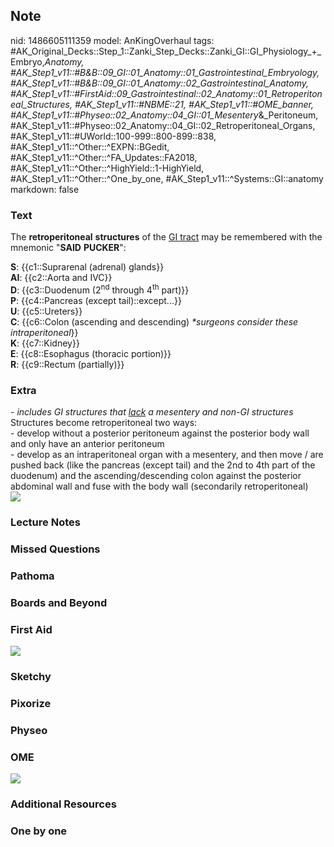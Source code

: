 ## Note
nid: 1486605111359
model: AnKingOverhaul
tags: #AK_Original_Decks::Step_1::Zanki_Step_Decks::Zanki_GI::GI_Physiology_+_Embryo,_Anatomy, #AK_Step1_v11::#B&B::09_GI::01_Anatomy::01_Gastrointestinal_Embryology, #AK_Step1_v11::#B&B::09_GI::01_Anatomy::02_Gastrointestinal_Anatomy, #AK_Step1_v11::#FirstAid::09_Gastrointestinal::02_Anatomy::01_Retroperitoneal_Structures, #AK_Step1_v11::#NBME::21, #AK_Step1_v11::#OME_banner, #AK_Step1_v11::#Physeo::02_Anatomy::04_GI::01_Mesentery_&_Peritoneum, #AK_Step1_v11::#Physeo::02_Anatomy::04_GI::02_Retroperitoneal_Organs, #AK_Step1_v11::#UWorld::100-999::800-899::838, #AK_Step1_v11::^Other::^EXPN::BGedit, #AK_Step1_v11::^Other::^FA_Updates::FA2018, #AK_Step1_v11::^Other::^HighYield::1-HighYield, #AK_Step1_v11::^Other::^One_by_one, #AK_Step1_v11::^Systems::GI::anatomy
markdown: false

### Text
The <b>retroperitoneal</b> <b>structures</b> of the <u>GI tract</u>
may be remembered with the mnemonic "<b>SAID</b> <b>PUCKER</b>":
<div style="centerbox">
  <div class="mnemonics">
    <div>
      <b>S</b>: {{c1::Suprarenal (adrenal) glands}}
    </div>
    <div>
      <b>AI</b>: {{c2::Aorta and IVC}}
    </div>
    <div>
      <b>D</b>: {{c3::Duodenum (2<sup>nd</sup> through
      4<sup>th</sup> part)}}
    </div>
    <div>
      <b>P</b>: {{c4::Pancreas (except tail)::except...}}
    </div>
    <div>
      <b>U</b>: {{c5::Ureters}}
    </div>
    <div>
      <b>C</b>: {{c6::Colon (ascending and descending) <i>*surgeons
      consider these intraperitoneal</i>}}
    </div>
    <div>
      <b>K</b>: {{c7::Kidney}}
    </div>
    <div>
      <b>E</b>: {{c8::Esophagus (thoracic portion)}}
    </div>
    <div>
      <b>R</b>: {{c9::Rectum (partially)}}
    </div>
  </div>
</div>

### Extra
<div>
  <i>- includes GI structures that <u>lack</u> a mesentery and
  non-GI structures</i>
</div>
<div>
  Structures become retroperitoneal two ways:
</div>
<div>
  - develop without a posterior peritoneum against the posterior
  body wall and only have an anterior peritoneum
</div>
<div>
  - develop as an intraperitoneal organ with a mesentery, and then
  move / are pushed back (like the pancreas (except tail) and the
  2nd to 4th part of the duodenum) and the ascending/descending
  colon against the posterior abdominal wall and fuse with the body
  wall (secondarily retroperitoneal)
</div>
<div><img src="paste-447170520023041.jpg"></div>

### Lecture Notes


### Missed Questions


### Pathoma


### Boards and Beyond


### First Aid
<img src="paste-12356620911396.jpg">

### Sketchy


### Pixorize


### Physeo


### OME
<div class="ome-widget">
  <a href="https://onlinemeded.org?ref=anki"><img src=
  "_OME_AnkiFlashcards_General_4.png"></a>
</div>

### Additional Resources


### One by one

